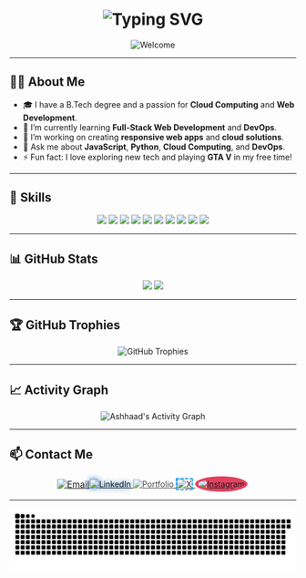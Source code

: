 <h1 align="center">
  <img src="https://readme-typing-svg.demolab.com?font=Fira+Code&weight=700&size=30&pause=1000&color=854CE6&center=true&vCenter=true&width=450&height=40&lines=Hello,+I'm+Ashhaad!;Welcome+to+my;+GitHub+Profile!+%F0%9F%92%BB" alt="Typing SVG" />
</h1>

<p align="center">
  <img src="https://github.com/Ashhaad/Ashhaad/blob/main/assets/welcome.gif" alt="Welcome" />
</p>

---

## 👨‍💻 **About Me**

- 🎓 I have a B.Tech degree and a passion for **Cloud Computing** and **Web Development**.
- 🌱 I’m currently learning **Full-Stack Web Development** and **DevOps**.
- 💼 I’m working on creating **responsive web apps** and **cloud solutions**.
- 💬 Ask me about **JavaScript**, **Python**, **Cloud Computing**, and **DevOps**.
- ⚡ Fun fact: I love exploring new tech and playing **GTA V** in my free time!

---

## 🔧 **Skills**

<div align="center">
  <img src="https://img.icons8.com/color/48/000000/javascript.png"/>
  <img src="https://img.icons8.com/color/48/000000/html-5.png"/>
  <img src="https://img.icons8.com/color/48/000000/css3.png"/>
  <img src="https://img.icons8.com/color/48/000000/python.png"/>
  <img src="https://img.icons8.com/color/48/000000/react-native.png"/>
  <img src="https://img.icons8.com/color/48/000000/nodejs.png"/>
  <img src="https://img.icons8.com/color/48/000000/docker.png"/>
  <img src="https://img.icons8.com/color/48/000000/kubernetes.png"/>
  <img src="https://img.icons8.com/color/48/000000/amazon-web-services.png"/>
  <img src="https://img.icons8.com/color/48/000000/git.png"/>
</div>

---

## 📊 **GitHub Stats**

<div align="center">
  <img height="180em" src="https://github-readme-stats.vercel.app/api?username=Ashhaad&show_icons=true&hide_border=true&theme=midnight-purple" />
  <img height="180em" src="https://github-readme-stats.vercel.app/api/top-langs/?username=Ashhaad&show_icons=true&hide_border=true&layout=compact&langs_count=8&theme=midnight-purple"/>
</div>

---

## 🏆 **GitHub Trophies**

<div align="center">
  <img src="https://github-profile-trophy.vercel.app/?username=Ashhaad&theme=monokai&no-frame=true&row=1" alt="GitHub Trophies">
</div>

---

## 📈 **Activity Graph**

<div align="center">
  <img src="https://activity-graph.herokuapp.com/graph?username=a5hhaad&theme=react-dark&bg_color=20232a&hide_border=true" alt="Ashhaad's Activity Graph" />
</div>

---

## 📫 **Contact Me**

<div align="center">
  <a href="mailto:ashhad0105@gmail.com">
    <img src="https://img.icons8.com/ios-filled/50/854CE6/mail.png" alt="Email" style="transform: scale(1.1); transition: transform 0.3s;" onmouseover="this.style.transform='scale(1.2)'" onmouseout="this.style.transform='scale(1.1)'" />
  </a>
  <a href="https://www.linkedin.com/in/ashhaad">
    <img src="https://img.icons8.com/ios-filled/50/0A66C2/linkedin.png" alt="LinkedIn" style="filter: drop-shadow(0 0 5px #0A66C2);" />
  </a>
  <a href="https://your-portfolio-link.com">
    <img src="https://img.icons8.com/ios-filled/50/000000/domain.png" alt="Portfolio" style="opacity: 0.8;" />
  </a>
  <a href="https://x.com/a5hhaad">
    <img src="https://img.icons8.com/ios-filled/50/1DA1F2/x.png" alt="X" style="border: 2px dashed #1DA1F2; border-radius: 5%;" />
  </a>
  <a href="https://www.instagram.com/a5hhaad">
    <img src="https://img.icons8.com/ios-filled/50/E4405F/instagram-new.png" alt="Instagram" style="background-color: #E4405F; border-radius: 50%; padding: 5px;" />
  </a>
</div>

---

![snake eating contributions](https://raw.githubusercontent.com/a5hhaad/a5hhaad/main/output/github-contribution-grid-snake.svg)

